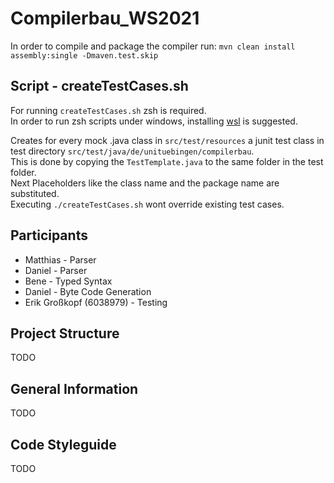 # Compilerbau_WS2021

In order to compile and package the compiler run:
`mvn clean install assembly:single -Dmaven.test.skip`

## Script - createTestCases.sh
For running `createTestCases.sh` zsh is required.\
In order to run zsh scripts under windows, installing [wsl](https://docs.microsoft.com/windows/wsl/install) is suggested.

Creates for every mock .java class in `src/test/resources` a junit test class in test directory `src/test/java/de/unituebingen/compilerbau`.\
This is done by copying the `TestTemplate.java` to the same folder in the test folder.\
Next Placeholders like the class name and the package name are substituted.\
Executing `./createTestCases.sh` wont override existing test cases.

## Participants
- Matthias - Parser
- Daniel - Parser
- Bene - Typed Syntax
- Daniel - Byte Code Generation
- Erik Großkopf (6038979) - Testing

## Project Structure
TODO

## General Information
TODO

## Code Styleguide
TODO
